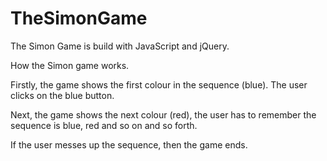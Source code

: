 # TheSimonGame
The Simon Game is build with JavaScript and jQuery.

How the Simon game works.

Firstly, the game shows the first colour in the sequence (blue). The user clicks on the blue button.

Next, the game shows the next colour (red), the user has to remember the sequence is blue, red and so on and so forth.

If the user messes up the sequence, then the game ends.
